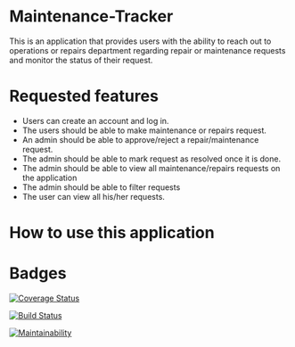 # Maintenance-Tracker
This is an application that provides users with the ability to reach out to operations or repairs department regarding repair or maintenance requests and monitor the status of their request.

# Requested features
- Users can create an account and log in.
- The users should be able to make maintenance or repairs request.
- An admin should be able to approve/reject a repair/maintenance request.
- The admin should be able to mark request as resolved once it is done.
- The admin should be able to view all maintenance/repairs requests on the application
- The admin should be able to filter requests
- The user can view all his/her requests.

# How to use this application


# Badges
[![Coverage Status](https://coveralls.io/repos/github/Slinjez/Maintenance-Tracker/badge.svg?branch=master)](https://coveralls.io/github/Slinjez/Maintenance-Tracker?branch=master)

[![Build Status](https://travis-ci.org/Slinjez/Maintenance-Tracker.svg?branch=develop)](https://travis-ci.org/Slinjez/Maintenance-Tracker)

[![Maintainability](https://api.codeclimate.com/v1/badges/89328b248d2e49fea8e5/maintainability)](https://codeclimate.com/github/Slinjez/Maintenance-Tracker/maintainability)
